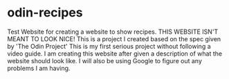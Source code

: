 # odin-recipes

Test Website for creating a website to show recipes. THIS WEBSITE ISN'T MEANT TO LOOK NICE!
This is a project I created based on the spec given by 'The Odin Project'
This is my first serious project without following a video guide.
I am creating this website after given a description of what the website should look like.
I will also be using Google to figure out any problems I am having.
